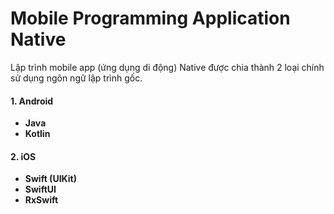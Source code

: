 # Mobile Programming Application Native

Lập trình mobile app (ứng dụng di động) Native được chia thành 2 loại chính sử dụng ngôn ngữ lập trình gốc. <br>

#### 1. Android
- **Java**
- **Kotlin**

#### 2. iOS
- **Swift (UIKit)**
- **SwiftUI**
- **RxSwift**
